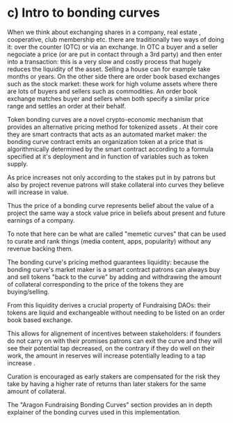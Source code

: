 # c\) Intro to bonding curves



When we think about exchanging shares in a company, real estate , cooperative,  club membership etc. there are traditionally two ways of doing it: over the counter \(OTC\) or via an exchange. In OTC a buyer and a seller negociate a price \(or are put in contact through a 3rd party\) and then enter into a transaction: this is a very slow and costly process that hugely reduces the liquidity of the asset. Selling a house can for example take months or years. On the other side there are order book based exchanges such as the stock market: these work for high volume assets where there are  lots of buyers and sellers such as commodities. An order book exchange matches buyer and sellers when both specify a similar price range and settles an order at their behalf.

Token bonding curves are a novel crypto-economic mechanism that provides an alternative pricing method for tokenized assets . At their core they are smart contracts that acts as an automated market maker: the bonding curve contract emits an organization token at a price that is algorithmically determined by the smart contract according to a formula specified at it's deployment and in function of variables such as token supply. 

As price increases not only according to the stakes put in by patrons but also by project revenue  patrons will stake collateral into curves they believe will increase in value. 

Thus the price of a bonding curve represents belief about the value of a project the same way a stock value price in beliefs about present and future earnings of a company. 

To note that here can be what are called "memetic curves" that can be used to curate and rank things \(media content, apps, popularity\) without any revenue backing them.

The bonding curve's pricing method guarantees liquidity: because the bonding curve's market maker is a smart contract patrons can always buy and sell tokens "back to the curve" by adding and withdrawing the amount of collateral corresponding to the price of the tokens they are buying/selling. 

From this liquidity derives a crucial property of Fundraising DAOs: their tokens are liquid and exchangeable without needing to be listed on an order book based exchange.

This allows for alignement of incentives between stakeholders: if founders do not carry on with their promises patrons can exit the curve and they will see their potential tap decreased, on the contrary if they do well on their work, the amount in reserves will increase potentially leading to a tap increase . 

Curation is encouraged as early stakers are compensated for the risk they take by having a higher rate of returns than later stakers for the same amount of collateral.

The "Aragon Fundraising Bonding Curves" section provides an in depth explainer of the bonding curves used in this implementation.

